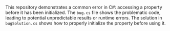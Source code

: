 This repository demonstrates a common error in C#: accessing a property before it has been initialized.  The `bug.cs` file shows the problematic code, leading to potential unpredictable results or runtime errors.  The solution in `bugSolution.cs` shows how to properly initialize the property before using it.